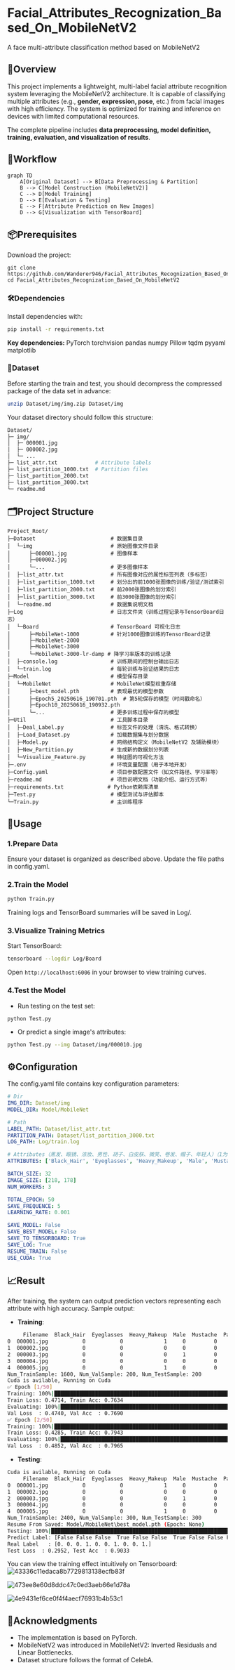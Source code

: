 # Facial_Attributes_Recognization_Based_On_MobileNetV2
A face multi-attribute classification method based on MobileNetV2
## 🧠Overview
This project implements a lightweight, multi-label facial attribute recognition system leveraging the MobileNetV2 architecture. It is capable of classifying multiple attributes (e.g., **gender, expression, pose**, etc.) from facial images with high efficiency. The system is optimized for training and inference on devices with limited computational resources.

The complete pipeline includes **data preprocessing, model definition, training, evaluation, and visualization of results**.
## 🔁Workflow
```
graph TD
    A[Original Dataset] --> B[Data Preprocessing & Partition]
    B --> C[Model Construction (MobileNetV2)]
    C --> D[Model Training]
    D --> E[Evaluation & Testing]
    E --> F[Attribute Prediction on New Images]
    D --> G[Visualization with TensorBoard]
```


## 📦Prerequisites
Download the project:
```
git clone https://github.com/Wanderer946/Facial_Attributes_Recognization_Based_On_MobileNetV2
cd Facial_Attributes_Recognization_Based_On_MobileNetV2
```
### 🛠Dependencies
Install dependencies with:
```bash
pip install -r requirements.txt
```
**Key dependencies:**
PyTorch
torchvision
pandas
numpy
Pillow
tqdm
pyyaml
matplotlib

### 📁Dataset
Before starting the train and test, you should decompress the compressed package of the data set in advance:
```bash
unzip Dataset/img/img.zip Dataset/img
```
Your dataset directory should follow this structure:
```bash
Dataset/
├─ img/
│  ├─ 000001.jpg
│  ├─ 000002.jpg
│  └─ ...
├─ list_attr.txt            # Attribute labels
├─ list_partition_1000.txt  # Partition files
├─ list_partition_2000.txt
├─ list_partition_3000.txt
└─ readme.md
```

## 🗂Project Structure

```
Project_Root/
├─Dataset                        # 数据集目录
│  └─img                         # 原始图像文件目录
│      ├─000001.jpg              # 图像样本
│      ├─000002.jpg
│      └─...                     # 更多图像样本
│  ├─list_attr.txt               # 所有图像对应的属性标签列表（多标签）
│  ├─list_partition_1000.txt     # 划分出的前1000张图像的训练/验证/测试索引
│  ├─list_partition_2000.txt     # 前2000张图像的划分索引
│  ├─list_partition_3000.txt     # 前3000张图像的划分索引
│  └─readme.md                   # 数据集说明文档
├─Log                            # 日志文件夹（训练过程记录与TensorBoard日志）
│  └─Board                       # TensorBoard 可视化日志
│      ├─MobileNet-1000          # 针对1000图像训练的TensorBoard记录
│      ├─MobileNet-2000
│      ├─MobileNet-3000
│      └─MobileNet-3000-lr-damp # 降学习率版本的训练记录
│  ├─console.log                 # 训练期间的控制台输出日志
│  └─train.log                   # 每轮训练与验证结果的日志
├─Model                          # 模型保存目录
│  └─MobileNet                   # MobileNet模型权重存储
│      ├─best_model.pth          # 表现最优的模型参数
│      ├─Epoch5_20250616_190701.pth  # 第5轮保存的模型（时间戳命名）
│      ├─Epoch10_20250616_190932.pth
│      └─...                     # 更多训练过程中保存的模型
├─Util                           # 工具脚本目录
│  ├─Deal_Label.py               # 标签文件的处理（清洗、格式转换）
│  ├─Load_Dataset.py             # 加载数据集与划分数据
│  ├─Model.py                    # 网络结构定义（MobileNetV2 及辅助模块）
│  ├─New_Partition.py            # 生成新的数据划分列表
│  └─Visualize_Feature.py        # 特征图的可视化方法
├─.env                           # 环境变量配置（用于本地开发）
├─Config.yaml                    # 项目参数配置文件（如文件路径、学习率等）
├─readme.md                      # 项目说明文档（功能介绍、运行方式等）
├─requirements.txt              # Python依赖库清单
├─Test.py                        # 模型测试与评估脚本
└─Train.py                       # 主训练程序
```

## 🚀Usage
### 1.Prepare Data
Ensure your dataset is organized as described above. Update the file paths in config.yaml.
### 2.Train the Model
```bash
python Train.py
```
Training logs and TensorBoard summaries will be saved in Log/.
### 3.Visualize Training Metrics
Start TensorBoard:
```bash
tensorboard --logdir Log/Board
```
Open `http://localhost:6006` in your browser to view training curves.
### 4.Test the Model
- Run testing on the test set:
```bash
python Test.py
```
- Or predict a single image's attributes:
```bash
python Test.py --img Dataset/img/000010.jpg
```
## ⚙Configuration
The config.yaml file contains key configuration parameters:
```yaml
# Dir
IMG_DIR: Dataset/img
MODEL_DIR: Model/MobileNet

# Path
LABEL_PATH: Dataset/list_attr.txt
PARTITION_PATH: Dataset/list_partition_3000.txt
LOG_PATH: Log/train.log

# Attributes（黑发、眼镜、浓妆、男性、胡子、白皮肤、微笑、卷发、帽子、年轻人）（1为active，-1为negative）
ATTRIBUTES: ['Black_Hair', 'Eyeglasses', 'Heavy_Makeup', 'Male', 'Mustache', 'Pale_Skin', 'Smiling', 'Wavy_Hair', 'Wearing_Hat', 'Young']

BATCH_SIZE: 32
IMAGE_SIZE: [218, 178]
NUM_WORKERS: 3

TOTAL_EPOCH: 50
SAVE_FREQUENCE: 5
LEARNING_RATE: 0.001

SAVE_MODEL: False
SAVE_BEST_MODEL: False
SAVE_TO_TENSORBOARD: True
SAVE_LOG: True
RESUME_TRAIN: False
USE_CUDA: True
```

## 📈Result
After training, the system can output prediction vectors representing each attribute with high accuracy. Sample output:
- **Training**:
```bash
     Filename  Black_Hair  Eyeglasses  Heavy_Makeup  Male  Mustache  Pale_Skin  Smiling  Wavy_Hair  Wearing_Hat  Young
0  000001.jpg           0           0             1     0         0          0        1          0            0      1
1  000002.jpg           0           0             0     0         0          0        1          0            0      1
2  000003.jpg           0           0             0     1         0          0        0          1            0      1
3  000004.jpg           0           0             0     0         0          0        0          0            0      1
4  000005.jpg           0           0             1     0         0          0        0          0            0      1
Num_TrainSample: 1600, Num_ValSample: 200, Num_TestSample: 200
Cuda is avilable, Running on Cuda
✅ Epoch [1/50]
Training: 100%|█████████████████████████████████████████████████████████████████████████████████████████████████████████████████████████████████████████████████████████████████████| 50/50 [00:16<00:00,  3.03it/s] 
Train Loss: 0.4714, Train Acc: 0.7634
Evaluating: 100%|█████████████████████████████████████████████████████████████████████████████████████████████████████████████████████████████████████████████████████████████████████| 7/7 [00:13<00:00,  1.92s/it] 
Val Loss  : 0.4740, Val Acc  : 0.7690
✅ Epoch [2/50]
Training: 100%|█████████████████████████████████████████████████████████████████████████████████████████████████████████████████████████████████████████████████████████████████████| 50/50 [00:15<00:00,  3.23it/s] 
Train Loss: 0.4285, Train Acc: 0.7943
Evaluating: 100%|█████████████████████████████████████████████████████████████████████████████████████████████████████████████████████████████████████████████████████████████████████| 7/7 [00:13<00:00,  1.86s/it] 
Val Loss  : 0.4852, Val Acc  : 0.7965
```

- **Testing**:
```bash
Cuda is avilable, Running on Cuda
     Filename  Black_Hair  Eyeglasses  Heavy_Makeup  Male  Mustache  Pale_Skin  Smiling  Wavy_Hair  Wearing_Hat  Young
0  000001.jpg           0           0             1     0         0          0        1          0            0      1
1  000002.jpg           0           0             0     0         0          0        1          0            0      1
2  000003.jpg           0           0             0     1         0          0        0          1            0      1
3  000004.jpg           0           0             0     0         0          0        0          0            0      1
4  000005.jpg           0           0             1     0         0          0        0          0            0      1
Num_TrainSample: 2400, Num_ValSample: 300, Num_TestSample: 300
Resume From Saved: Model/MobileNet\best_model.pth (Epoch: None)
Testing: 100%|█████████████████████████████████████████████████████████████████████████████| 10/10 [00:12<00:00,  1.28s/it]
Predict Label: [False False False  True False False  True False False False]
Real Label   : [0. 0. 0. 1. 0. 0. 1. 0. 0. 1.]
Test Loss  : 0.2952, Test Acc  : 0.9033
```
You can view the training effect intuitively on Tensorboard:
![43336c11edaca8b7729813138ecfb83f](https://github.com/user-attachments/assets/db8f7f03-9b6b-43d0-9ecc-ee4b9a4cdef9)

![473ee8e60d8ddc47c0ed3aeb66e1d78a](https://github.com/user-attachments/assets/057080d5-debc-4e16-a399-7b43c4c6c651)

![4e9431ef6ce0f4f4aecf76931b4b53c1](https://github.com/user-attachments/assets/ebacb931-79a3-4027-ae4a-d440d4dfe162)


## 🙏Acknowledgments
- The implementation is based on PyTorch.
- MobileNetV2 was introduced in MobileNetV2: Inverted Residuals and Linear Bottlenecks.
- Dataset structure follows the format of CelebA.

